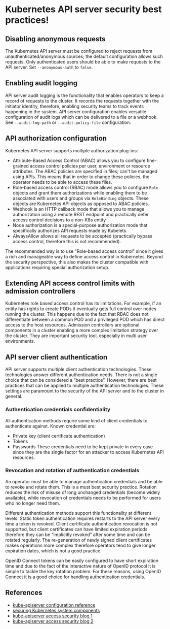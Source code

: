 # Kubernetes API server security best practices!

## Disabling anonymous requests 
The Kubernetes API server must be configured to reject requests from unauthenticated/anonymous sources; the default configuration allows such requests. Only authenticated users should be able to make requests to the API server. Set `--anonymous-auth` to `false`.
## Enabling audit logging 
API server audit logging is the functionality that enables operators to keep a record of requests to the cluster. It records the requests together with the initiator identity, therefore, enabling security teams to track events happening in the system.
API server configuration enables versatile configuration of audit logs which can be delivered to a file or a webhook. See `--audit-log-path` or `--audit-policy-file` configuration.
## API authorization configuration
Kubernetes API server supports multiple authorization plug-ins:
* Attribute-Based Access Control (ABAC) allows you to configure fine-grained access control policies per user, environment or resource attributes. The ABAC policies are specified in files; can't be managed using APIs. This means that in order to change these policies, the operator needs to be able to access these files.
* Role-based access control (RBAC) mode allows you to configure `Role` objects and grant them authorizations while enabling them to be associated with users and groups via `RoleBinding` objects. These objects are Kubernetes API objects as opposed to ABAC policies.
* Webhook is an HTTP callback mode that allows you to manage authorization using a remote REST endpoint and practically defer access control decisions to a non-K8s entity 
* Node authorization is a special-purpose authorization mode that specifically authorizes API requests made by Kubelets.
* AlwaysAllow allows all requests to be accepted (practically bypass access control, therefore this is not recommended).

The recommended way is to use "Role-based access control" since it gives a rich and manageable way to define access control in Kubernetes. Beyond the security perspective, this also makes the cluster compatible with applications requiring special authorization setup.

## Extending API access control limits with admission controllers
Kubernetes role based access control has its limitations. For example, if an entity has rights to create PODs it eventually gets full control over nodes running the cluster. This happens due to the fact that RBAC does not differentiate between a common POD and a privileged POD which has direct access to the host resources.
Admission controllers are optional components in a cluster enabling a more complex limitation strategy over the cluster. They are important security tool, especially in multi user environments.
## API server client authentication
API server supports multiple client authentication technologies. These technologies answer different authentication needs. There is not a single choice that can be considered a “best practice”. However, there are best practices that can be applied to multiple authentication technologies. These settings are paramount to the security of the API server and to the cluster in general.

### Authentication credentials confidentiality
All authentication methods require some kind of client credentials to authenticate against. Known credential are:
* Private key (client certificate authentication)
* Tokens 
* Passwords
These credentials need to be kept private in every case since they are the single factor for an attacker to access Kubernetes API resources.

### Revocation and rotation of authentication credentials
An operator must be able to manage authentication credentials and be able to revoke and rotate them. This is a must best security practice. Rotation reduces the risk of misuse of long unchanged credentials (become widely available),  while revocation of credentials needs to be performed for users who no longer need them.

Different authentication methods support this functionality at different levels. Static token authentication requires restarts to the API server every time a token is revoked. Client certificate authentication revocation is not supported, but client certificates can have limited expiration periods therefore they can be “implicitly revoked” after some time and can be rotated regularly. The re-generation of newly signed client certificates makes operations more complex therefore operators tend to give longer expiration dates, which is not a good practice.

OpenID Connect tokens can be easily configured to have short expiration time and due to the fact of the interactive nature of OpenID protocol it is simple to tackle the key rotation problem. For these reasons, using OpenID Connect it is a good choice for handling authentication credentials.

## References
- [kube-apiserver configuration reference](https://kubernetes.io/docs/reference/command-line-tools-reference/kube-apiserver/)
- [securing Kubernetes system components](https://www.cncf.io/blog/2021/08/20/how-to-secure-your-kubernetes-control-plane-and-node-components/)
- [kube-apiserver access security blog 1](https://goteleport.com/blog/kubernetes-api-access-security/)
- [kube-apiserver access security blog 2](https://developer.okta.com/blog/2021/12/02/k8s-security-best-practices)
  
